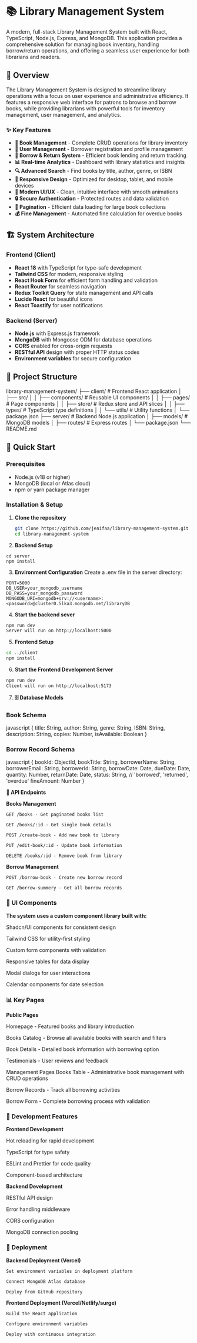 # 📚 Library Management System

A modern, full-stack Library Management System built with React, TypeScript, Node.js, Express, and MongoDB. This application provides a comprehensive solution for managing book inventory, handling borrow/return operations, and offering a seamless user experience for both librarians and readers.


## 🎯 Overview

The Library Management System is designed to streamline library operations with a focus on user experience and administrative efficiency. It features a responsive web interface for patrons to browse and borrow books, while providing librarians with powerful tools for inventory management, user management, and analytics.

### ✨ Key Features

- **📖 Book Management** - Complete CRUD operations for library inventory
- **👥 User Management** - Borrower registration and profile management
- **🔄 Borrow & Return System** - Efficient book lending and return tracking
- **📊 Real-time Analytics** - Dashboard with library statistics and insights
- **🔍 Advanced Search** - Find books by title, author, genre, or ISBN
- **📱 Responsive Design** - Optimized for desktop, tablet, and mobile devices
- **🎨 Modern UI/UX** - Clean, intuitive interface with smooth animations
- **🔒 Secure Authentication** - Protected routes and data validation
- **📄 Pagination** - Efficient data loading for large book collections
- **💰 Fine Management** - Automated fine calculation for overdue books

## 🏗️ System Architecture

### Frontend (Client)
- **React 18** with TypeScript for type-safe development
- **Tailwind CSS** for modern, responsive styling
- **React Hook Form** for efficient form handling and validation
- **React Router** for seamless navigation
- **Redux Toolkit Query** for state management and API calls
- **Lucide React** for beautiful icons
- **React Toastify** for user notifications

### Backend (Server)
- **Node.js** with Express.js framework
- **MongoDB** with Mongoose ODM for database operations
- **CORS** enabled for cross-origin requests
- **RESTful API** design with proper HTTP status codes
- **Environment variables** for secure configuration

## 📁 Project Structure


library-management-system/
├── client/ # Frontend React application
│ ├── src/
│ │ ├── components/ # Reusable UI components
│ │ ├── pages/ # Page components
│ │ ├── store/ # Redux store and API slices
│ │ ├── types/ # TypeScript type definitions
│ │ └── utils/ # Utility functions
│ └── package.json
├── server/ # Backend Node.js application
│ ├── models/ # MongoDB models
│ ├── routes/ # Express routes
│ └── package.json
└── README.md



## 🚀 Quick Start

### Prerequisites

- Node.js (v18 or higher)
- MongoDB (local or Atlas cloud)
- npm or yarn package manager

### Installation & Setup

1. **Clone the repository**

   ```bash
   git clone https://github.com/jenifaa/library-management-system.git
   cd library-management-system
   ```
2. **Backend Setup**
```
cd server
npm install
```
3. **Environment Configuration**
Create a .env file in the server directory:

```env
PORT=5000
DB_USER=your_mongodb_username
DB_PASS=your_mongodb_password
MONGODB_URI=mongodb+srv://<username>:<password>@cluster0.5lka3.mongodb.net/libraryDB
```
4. **Start the backend sever**

```bash
npm run dev
Server will run on http://localhost:5000
```

5. **Frontend Setup**

```bash
cd ../client
npm install
```
6. **Start the Frontend Development Server**


```bash
npm run dev
Client will run on http://localhost:5173
```

7. **🗄️ Database Models**

### Book Schema

javascript
{
  title: String,
  author: String,
  genre: String,
  ISBN: String,
  description: String,
  copies: Number,
  isAvailable: Boolean
}

### Borrow Record Schema

javascript
{
  bookId: ObjectId,
  bookTitle: String,
  borrowerName: String,
  borrowerEmail: String,
  borrowerId: String,
  borrowDate: Date,
  dueDate: Date,
  quantity: Number,
  returnDate: Date,
  status: String, // 'borrowed', 'returned', 'overdue'
  fineAmount: Number
}


**🔌 API Endpoints**

**Books Management**

```
GET /books - Get paginated books list

GET /books/:id - Get single book details

POST /create-book - Add new book to library

PUT /edit-book/:id - Update book information

DELETE /books/:id - Remove book from library
```

**Borrow Management**

```
POST /borrow-book - Create new borrow record

GET /borrow-summery - Get all borrow records
```



### 🎨 UI Components

**The system uses a custom component library built with:**

Shadcn/UI components for consistent design

Tailwind CSS for utility-first styling

Custom form components with validation

Responsive tables for data display

Modal dialogs for user interactions

Calendar components for date selection

### 📊 Key Pages

**Public Pages**

Homepage - Featured books and library introduction

Books Catalog - Browse all available books with search and filters

Book Details - Detailed book information with borrowing option

Testimonials - User reviews and feedback

Management Pages
Books Table - Administrative book management with CRUD operations

Borrow Records - Track all borrowing activities

Borrow Form - Complete borrowing process with validation

### 🔧 Development Features

**Frontend Development**

Hot reloading for rapid development

TypeScript for type safety

ESLint and Prettier for code quality

Component-based architecture

**Backend Development**

RESTful API design

Error handling middleware

CORS configuration

MongoDB connection pooling



### 🚀 Deployment

**Backend Deployment (Vercel)**
```
Set environment variables in deployment platform

Connect MongoDB Atlas database

Deploy from GitHub repository
```

**Frontend Deployment (Vercel/Netlify/surge)**
```
Build the React application

Configure environment variables

Deploy with continuous integration
```
